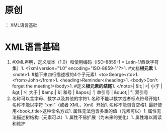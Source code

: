# 原创
：  XML语言基础

# XML语言基础
1. #XML声明，定义版本（1.0）和使用编码（ISO-8859-1 = Latin-1/西欧字符集）1. &lt;?xml version="1.0" encoding="ISO-8859-1"?&gt;1. #文档**根元素** 1. &lt;note&gt;1. #接下来四行描述根的4个子元素1. &lt;to&gt;George&lt;/to&gt;1. &lt;from&gt;John&lt;/from&gt;1. &lt;heading&gt;Reminder&lt;/heading&gt;1. &lt;body&gt;Don't forget the meeting!&lt;/body&gt;1. #定义**根元素的结尾**1. &lt;/note&gt;| &amp;lt;| &lt;| 小于
| &amp;gt;| &gt;| 大于
| &amp;amp;| &amp;| 和号
| &amp;apos;| '| 单引号
| &amp;quot;| "| 双引号
1. 名称可以含字母、数字以及其他的字符1. 名称不能以数字或者标点符号开始1. 名称不能以字符 “xml”（或者 XML、Xml）开始1. 名称不能包含空格1. 最好使用&lt;book_title&gt;这种命名方式1. 属性无法包含多重的值（元素可以）1. 属性无法描述树结构（元素可以）1. 属性不易扩展（为未来的变化）1. 属性难以阅读和维护